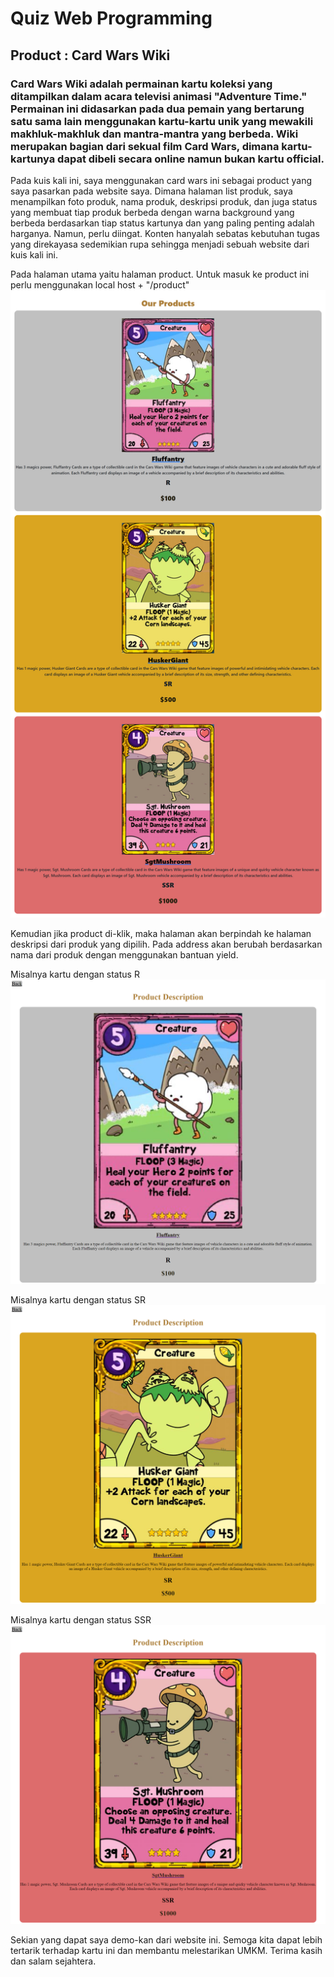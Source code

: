 # Quiz Web Programming
## Product : Card Wars Wiki

### Card Wars Wiki adalah permainan kartu koleksi yang ditampilkan dalam acara televisi animasi "Adventure Time." Permainan ini didasarkan pada dua pemain yang bertarung satu sama lain menggunakan kartu-kartu unik yang mewakili makhluk-makhluk dan mantra-mantra yang berbeda. Wiki merupakan bagian dari sekual film Card Wars, dimana kartu-kartunya dapat dibeli secara online namun bukan kartu official.

Pada kuis kali ini, saya menggunakan card wars ini sebagai product yang saya pasarkan pada website saya. Dimana halaman list produk, saya menampilkan foto produk, nama produk, deskripsi produk, dan juga status yang membuat tiap produk berbeda dengan warna background yang berbeda berdasarkan tiap status kartunya dan yang paling penting adalah harganya. Namun, perlu diingat. Konten hanyalah sebatas kebutuhan tugas yang direkayasa sedemikian rupa sehingga menjadi sebuah website dari kuis kali ini. 

Pada halaman utama yaitu halaman product.
Untuk masuk ke product ini perlu menggunakan local host + "/product"
![Code](https://github.com/fnynglv/QuisWP/blob/main/public/dokumentasi/PageProduct.png)

Kemudian jika product di-klik, maka halaman akan berpindah ke halaman deskripsi dari produk yang dipilih.
Pada address akan berubah berdasarkan nama dari produk dengan menggunakan bantuan yield.

Misalnya kartu dengan status R
![Code](https://github.com/fnynglv/QuisWP/blob/main/public/dokumentasi/PageProductR.png)

Misalnya kartu dengan status SR
![Code](https://github.com/fnynglv/QuisWP/blob/main/public/dokumentasi/PageProductSR.png)

Misalnya kartu dengan status SSR
![Code](https://github.com/fnynglv/QuisWP/blob/main/public/dokumentasi/PageProductSSR.png)

Sekian yang dapat saya demo-kan dari website ini. 
Semoga kita dapat lebih tertarik terhadap kartu ini dan membantu melestarikan UMKM.
Terima kasih dan salam sejahtera.
